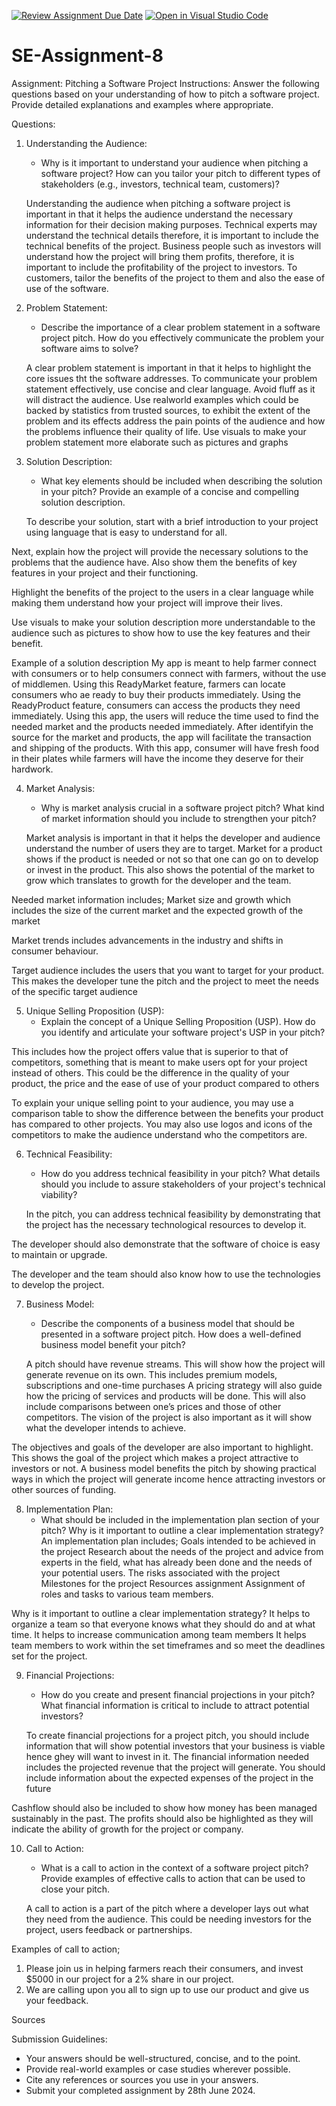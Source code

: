 [![Review Assignment Due Date](https://classroom.github.com/assets/deadline-readme-button-22041afd0340ce965d47ae6ef1cefeee28c7c493a6346c4f15d667ab976d596c.svg)](https://classroom.github.com/a/4bgukiqw)
[![Open in Visual Studio Code](https://classroom.github.com/assets/open-in-vscode-2e0aaae1b6195c2367325f4f02e2d04e9abb55f0b24a779b69b11b9e10269abc.svg)](https://classroom.github.com/online_ide?assignment_repo_id=15341036&assignment_repo_type=AssignmentRepo)
# SE-Assignment-8
 Assignment: Pitching a Software Project
 Instructions:
Answer the following questions based on your understanding of how to pitch a software project. Provide detailed explanations and examples where appropriate.

 Questions:

1. Understanding the Audience:
   - Why is it important to understand your audience when pitching a software project? How can you tailor your pitch to different types of stakeholders (e.g., investors, technical team, customers)?

   Understanding the audience when pitching a software project is important in that it helps the audience understand the necessary information for their decision making purposes. Technical experts may understand the technical details therefore, it is important to include the technical benefits of the project. Business people such as investors will understand how the project will bring them profits, therefore, it is important to include the profitability of the project to investors. To customers, tailor the benefits of the project to them and also the ease of use of the software.



2. Problem Statement:
   - Describe the importance of a clear problem statement in a software project pitch. How do you effectively communicate the problem your software aims to solve?

   A clear problem statement is important in that it helps to highlight the core issues tht the software addresses.
To communicate your problem statement effectively, use concise and clear language. Avoid fluff as it will distract the audience.
Use realworld examples which could be backed by statistics from trusted sources, to exhibit the extent of the problem and its effects address the pain points of the audience and how the problems influence their quality of life.
Use visuals to make your problem statement more elaborate such as pictures and graphs


3. Solution Description:
   - What key elements should be included when describing the solution in your pitch? Provide an example of a concise and compelling solution description.

   To describe your solution, start with a brief introduction to your project using language that is easy to understand for all.

Next, explain how the project will provide the necessary solutions to the problems that the audience have. Also show them the benefits of key features in your project and their functioning.

 Highlight the benefits of the project to the users in a clear language while making them understand how your project will improve their lives.

Use visuals to make your solution description more understandable to the audience such as pictures to show how to use the key features and their benefit.


Example of  a solution description
My app is meant to help farmer connect with consumers or to help consumers connect with farmers, without the use of middlemen.
Using this ReadyMarket feature, farmers can locate consumers who ae ready to buy their products immediately. Using the ReadyProduct feature, consumers can access the products they need immediately.
Using this app, the users will reduce the time used to find the needed market and the products needed immediately. After identifyin the source for the market and products, the app will facilitate the transaction and shipping of the products.
With this app, consumer will have fresh food in their plates while farmers will have the income they deserve for their hardwork.


4. Market Analysis:
   - Why is market analysis crucial in a software project pitch? What kind of market information should you include to strengthen your pitch?

   Market analysis is important in that it helps the developer and audience understand the number of users they are to target. Market for a product shows if the product is needed or not so that one can go on to develop or invest in the product. This also shows the potential of the market to grow which translates to growth for the developer and the team.

Needed market information includes;
Market size and growth which includes the size of the current market and the expected growth of the market

Market trends includes advancements in the industry and shifts in consumer behaviour.

Target audience includes the users that you want to target for your product. This makes the developer tune the pitch and the project to meet the needs of the specific target audience


5. Unique Selling Proposition (USP):
   - Explain the concept of a Unique Selling Proposition (USP). How do you identify and articulate your software project's USP in your pitch?

This includes how the project offers value that is superior to that of competitors, something that is meant to make users opt for your project instead of others.
This could be the difference in the quality of your product, the price and the ease of use of your product compared to others

To explain your unique selling point to your audience, you may use a comparison table to show the difference between the benefits your product has compared to other projects. You may also use logos and icons of the competitors to make the audience understand who the competitors are.



6. Technical Feasibility:
   - How do you address technical feasibility in your pitch? What details should you include to assure stakeholders of your project's technical viability?

   In the pitch, you can address technical feasibility by demonstrating that the project has the necessary technological resources to develop it.

 The developer should also demonstrate that the software of choice is easy to maintain or upgrade.

 The developer and the team should also know how to use the technologies to develop the project.


7. Business Model:
   - Describe the components of a business model that should be presented in a software project pitch. How does a well-defined business model benefit your pitch?

   A pitch should have revenue streams. This will show how the project will generate revenue on its own. This includes premium models, subscriptions and one-time purchases
A pricing strategy will also guide how the pricing of services and products will be done. This will also include comparisons between one’s prices and those of other competitors.
The vision of the project is also important as it will show what the developer intends to achieve.

The objectives and goals of the developer are also important to highlight. This shows the goal of the project which makes a project attractive to investors or not.
A business model benefits the pitch by showing practical ways in which the project will generate income hence attracting investors or other sources of funding.


8. Implementation Plan:
   - What should be included in the implementation plan section of your pitch? Why is it important to outline a clear implementation strategy?
An implementation plan includes;
Goals intended to be achieved in the project
Research about the needs of the project and advice from experts in the field, what has already been done and the needs of your potential users.
The risks associated with the project
Milestones for the project
Resources assignment 
Assignment of roles and tasks to various team members.

Why is it important to outline a clear implementation strategy?
It helps to organize a team so that everyone knows what they should do and at what time.
It helps to increase communication among team members
It helps team members to work within the set timeframes and so meet the deadlines set for the project.


9. Financial Projections:
   - How do you create and present financial projections in your pitch? What financial information is critical to include to attract potential investors?

   To create financial projections for a project pitch, you should include information that will show potential investors that your business is viable hence ghey will want to invest in it.
The financial information needed includes the projected revenue that the project will generate.
You should include information about the expected expenses of the project in the future

Cashflow should also be included to show how money has been managed sustainably in the past.
The profits should also be highlighted as they will indicate the ability of growth for the project or company.


10. Call to Action:
    - What is a call to action in the context of a software project pitch? Provide examples of effective calls to action that can be used to close your pitch.

    A call to action is a part of the pitch where a developer lays out what they need from the audience. This could be needing investors for the project, users feedback or partnerships.

Examples of call to action;
1. Please join us in helping farmers reach their consumers, and invest $5000 in our project for a 2% share in our project.
 2. We are calling upon you all to sign up to use our product and give us your feedback.



Sources


 Submission Guidelines:
- Your answers should be well-structured, concise, and to the point.
- Provide real-world examples or case studies wherever possible.
- Cite any references or sources you use in your answers.
- Submit your completed assignment by 28th June 2024.


